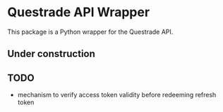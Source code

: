 # Questrade API Wrapper
This package is a Python wrapper for the Questrade API.

## Under construction

## TODO
- mechanism to verify access token validity before redeeming refresh token
